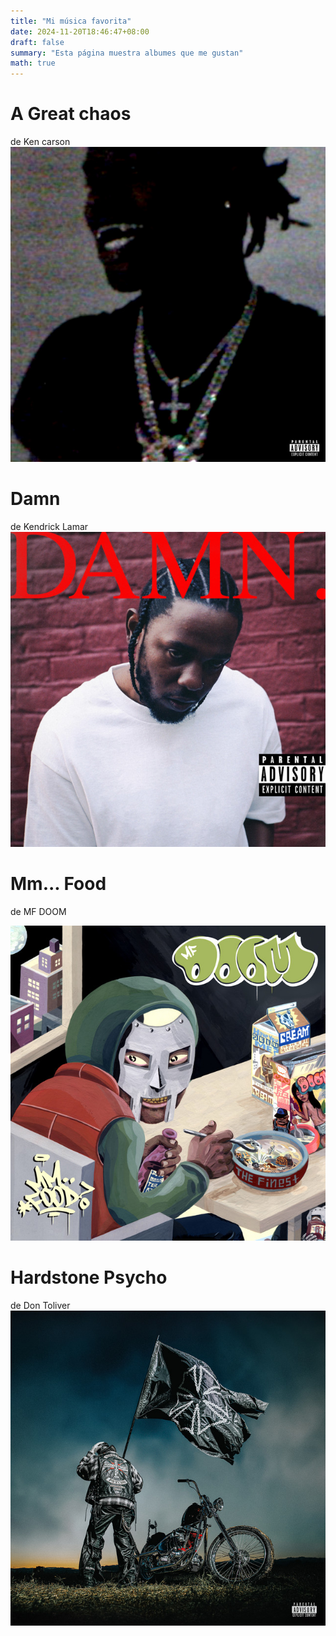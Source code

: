 ```yaml
---
title: "Mi música favorita"
date: 2024-11-20T18:46:47+08:00
draft: false
summary: "Esta página muestra albumes que me gustan"
math: true
---
```

# A Great chaos
de Ken carson
![A Great Chaos](/public/images/aGreatChaos.png)
# Damn
de Kendrick Lamar
![Damn](/public/images/Damn.png)

# Mm... Food
de MF DOOM

![mmFood](/public/images/mmFood.png)

# Hardstone Psycho
de Don Toliver
![HardstonePsycho](/public/images/hardstonePsycho.png)
